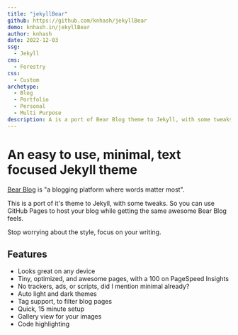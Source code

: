 ```yaml
---
title: "jekyllBear"
github: https://github.com/knhash/jekyllBear
demo: knhash.in/jekyllBear
author: knhash
date: 2022-12-03
ssg:
  - Jekyll
cms:
  - Forestry
css:
  - Custom 
archetype:
  - Blog
  - Portfolio
  - Personal
  - Multi Purpose
description: A is a port of Bear Blog theme to Jekyll, with some tweaks. So you can use GitHub Pages to host your blog while getting the same awesome Bear Blog feels.
---
```


# An easy to use, minimal, text focused Jekyll theme

[Bear Blog](https://bearblog.dev/) is "a blogging platform where words matter most".

This is a port of it's theme to Jekyll, with some tweaks. So you can use GitHub Pages to host your blog while getting the same awesome Bear Blog feels.

Stop worrying about the style, focus on your writing.

## Features

* Looks great on any device
* Tiny, optimized, and awesome pages, with a 100 on PageSpeed Insights
* No trackers, ads, or scripts, did I mention minimal already?
* Auto light and dark themes
* Tag support, to filter blog pages
* Quick, 15 minute setup
* Gallery view for your images
* Code highlighting

